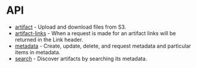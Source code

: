 API
===

* [artifact](api/artifact.md) - Upload and download files from S3.
* [artifact-links](api/artifact-links.md) - When a request is made for an artifact links will be returned in the Link header.
* [metadata](api/metadata.md) - Create, update, delete, and request metadata and particular items in metadata.
* [search](api/search.md) - Discover artifacts by searching its metadata.
